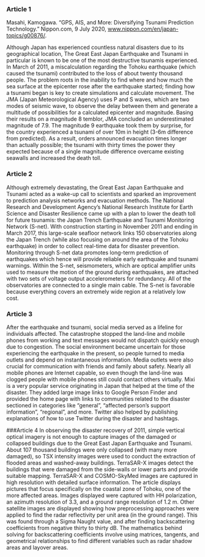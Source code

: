 ### Article 1
Masahi, Kamogawa. “GPS, AIS, and More: Diversifying Tsunami Prediction Technology.” Nippon.com, 9 July 2020, www.nippon.com/en/japan-topics/g00876/. 

Although Japan has experienced countless natural disasters due to its geographical location, The Great East Japan Earthquake and Tsunami in particular is known to be one of the most destructive tsunamis experienced. In March of 2011, a miscalculation regarding the Tohoku earthquake (which caused the tsunami) contributed to the loss of about twenty thousand people. The problem roots in the inability to find where and how much the sea surface at the epicenter rose after the earthquake started; finding how a tsunami began is key to create simulations and calculate movement. The JMA (Japan Meteorological Agency) uses P and S waves, which are two modes of seismic wave, to observe the delay between them and generate a multitude of possibilities for a  calculated epicenter and magnitude. Basing their results on a magnitude 8 temblor, JMA concluded an underestimated magnitude of 7.9. The magnitude 9 earthquake took them by surprise, for the country experienced a tsunami of over 10m in height (3-6m difference from predicted). As a result, orders announced evacuation times longer than actually possible; the tsunami with thirty times the power they expected because of a single magnitude difference overcame existing seawalls and increased the death toll. 

### Article 2
Although extremely devastating, the Great East Japan Earthquake and Tsunami acted as a wake-up call to scientists and sparked an improvement to prediction analysis networks and evacuation methods. The National Research and Development Agency’s National Research Institute for Earth Science and Disaster Resilience came up with a plan to lower the death toll for future tsunamis: the Japan Trench Earthquake and Tsunami Monitoring Network (S-net). With construction starting in November 2011 and ending in March 2017, this large-scale seafloor network links 150 observatories along the Japan Trench (while also focusing on around the area of the Tohoku earthquake) in order to collect real-time data for disaster prevention. Monitoring through S-net data promotes long-term prediction of earthquakes which hence will provide reliable early earthquake and tsunami warnings. Within the S-net, seismometers, which are optical amplifier units used to measure the motion of the ground during earthquakes, are attached with two sets of voltage output accelerometers for redundancy. All of the observatories are connected to a single main cable. The S-net is favorable because everything covers an extremely wide region at a relatively low cost. 

### Article 3
After the earthquake and tsunami, social media served as a lifeline for individuals affected. The catastrophe stopped the land-line and mobile phones from working and text messages would not dispatch quickly enough due to congestion. The social environment became uncertain for those experiencing the earthquake in the present, so people turned to media outlets and depend on instantaneous information. Media outlets were also crucial for communication with friends and family about safety. Nearly all mobile phones are Internet capable, so even though the land-line was clogged people with mobile phones still could contact others virtually. Mixi is a very popular service originating in Japan that helped at the time of the disaster. They added large image links to Google Person Finder and provided the home page with links to communities related to the disaster sectioned in categories like “general”, “affected person’s support information”, “regional”, and more. Twitter also helped by publishing explanations of how to use Twitter during the disaster and hashtags. 

###Article 4
In observing the disaster recovery of 2011, simple vertical optical imagery is not enough to capture images of the damaged or collapsed buildings due to the Great East Japan Earthquake and Tsunami. About 107 thousand buildings were only collapsed (with many more damaged), so TSX intensity images were used to conduct the extraction of flooded areas and washed-away buildings. TerraSAR-X images detect the buildings that were damaged from the side-walls or lower parts and provide suitable mapping. TerraSAR-X and COSMO-SkyMed images are captured in high resolution with detailed surface information. The article displays pictures that focus specifically on the coastal zone of Tohoku, one of the more affected areas. Images displayed were captured with HH polarization, an azimuth resolution of 3.3, and a ground range resolution of 1.2 m. Other satellite images are displayed showing how preprocessing approaches were applied to find the radar reflectivity per unit area (in the ground range). This was found through a Sigma Naught value, and after finding backscattering coefficients from negative thirty to thirty dB. The mathematics behind solving for backscattering coefficients involve using matrices, tangents, and geometrical relationships to find different variables such as radar shadow areas and layover areas. 
